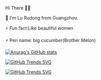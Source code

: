 Hi There 👋😋

🔭 I'm Lu Rudong from Guangzhou.

⚡ Fun fact:Like beautiful women

⚡ Pen name: big cucumber(Brother Melon)

[![Anurag's GitHub stats](https://github-readme-stats.vercel.app/api?username=lurudong&show_icons=true&theme=dark)](https://github.com/anuraghazra/github-readme-stats)

[![GitHub Trends SVG](https://api.githubtrends.io/user/svg/lurudong/langs?time_range=three_months&include_private=true&compact=true&theme=dark)](https://githubtrends.io)

[![GitHub Trends SVG](https://api.githubtrends.io/user/svg/lurudong/repos?time_range=one_year&include_private=true&loc_metric=changed&theme=dark)](https://githubtrends.io)




